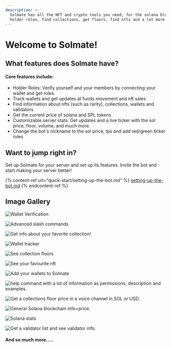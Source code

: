 ```yaml
---
description: >-
  Solmate has all the NFT and crypto tools you need, for the solana blockchain,
  holder roles, find collections, get floors, find nfts and a lot more.
---
```


# Welcome to Solmate!

## What features does Solmate have?

#### Core features include: 

* Holder Roles: Verify yourself and your members by connecting your wallet and get roles.
* Track wallets and get updates at funds movement and nft sales
* Find information about nfts (such as rarity), collections, wallets and validators
* Get the current price of solana and SPL tokens
* Customizable server stats: Get updates and a live ticker with the sol price, floor, volume, and much more.
* Change the bot's nickname to the sol price, tps and add red/green ticker roles



## Want to jump right in?

Set up Solmate for your server and set up its features. Invite the bot and start making your server better!

{% content-ref url="quick-start/setting-up-the-bot.md" %}
[setting-up-the-bot.md](quick-start/setting-up-the-bot.md)
{% endcontent-ref %}

## Image Gallery

![Wallet Verification](https://media.discordapp.net/attachments/944907990115438592/959832921349451816/unknown.png)

![Advanced slash commands](https://media.discordapp.net/attachments/944907990115438592/959832869319106700/unknown.png)

![Get info about your favorite collection!](https://cdn.discordapp.com/attachments/944907990115438592/959751672400347187/unknown.png)

![Wallet tracker](https://cdn.discordapp.com/attachments/944907990115438592/973441396604305428/unknown.png)

![See collection floors](https://cdn.discordapp.com/attachments/944907990115438592/959751833671303209/unknown.png)

![See your favourite nft](https://media.discordapp.net/attachments/944907990115438592/959752022259810364/unknown.png)

![Add your wallets to Solmate](https://media.discordapp.net/attachments/944907990115438592/959752124290437120/unknown.png)

![help command with a lot of information as permissions, description and examples.](https://media.discordapp.net/attachments/944907990115438592/959752214279245854/unknown.png)

![Get a collections floor price in a voice channel in SOL or USD.](https://media.discordapp.net/attachments/944907990115438592/959752577447239730/unknown.png?width=234\&height=498)

![General Solana blockchain info+price.](https://media.discordapp.net/attachments/944907990115438592/959752651342512168/unknown.png)

![Solana stats](https://media.discordapp.net/attachments/944907990115438592/959752749606649876/unknown.png)

![Get a validator list and see validator info.](https://media.discordapp.net/attachments/944907990115438592/959752310194602054/unknown.png)

#### And so much more.....
